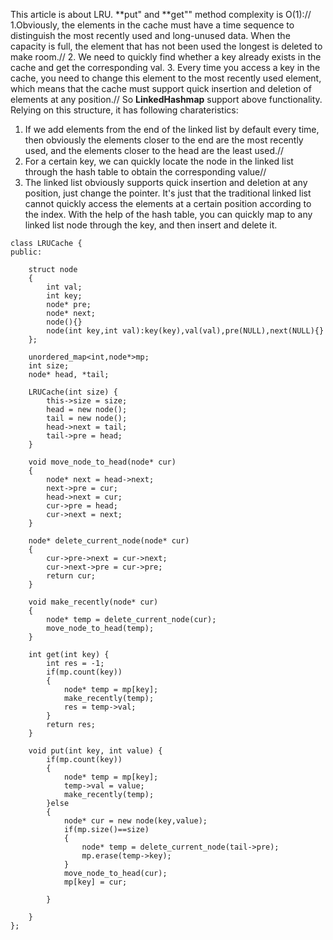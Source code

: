 This article is about LRU.
**put" and **get"" method complexity is O(1)://
1.Obviously, the elements in the cache must have a time sequence to distinguish the most recently used and long-unused data. 
When the capacity is full, the element that has not been used the longest is deleted to make room.//
2. We need to quickly find whether a key already exists in the cache and get the corresponding val.
3. Every time you access a key in the cache, you need to change this element to the most recently used element, 
which means that the cache must support quick insertion and deletion of elements at any position.//
So **LinkedHashmap** support above functionality.
Relying on this structure, it has following charateristics:
1. If we add elements from the end of the linked list by default every time, then obviously the elements 
closer to the end are the most recently used, and the elements closer to the head are the least used.//
2. For a certain key, we can quickly locate the node in the linked list through the hash table to obtain the corresponding value//
3. The linked list obviously supports quick insertion and deletion at any position, just change the pointer. 
It's just that the traditional linked list cannot quickly access the elements at a certain position according to the index. 
With the help of the hash table, you can quickly map to any linked list node through the key, and then insert and delete it.

```
class LRUCache {
public:
    
    struct node
    {
        int val;
        int key;
        node* pre;
        node* next;
        node(){}
        node(int key,int val):key(key),val(val),pre(NULL),next(NULL){}       
    };
    
    unordered_map<int,node*>mp;
    int size;
    node* head, *tail;
    
    LRUCache(int size) {
        this->size = size;
        head = new node();
        tail = new node();
        head->next = tail;
        tail->pre = head;
    }
    
    void move_node_to_head(node* cur)
    {
        node* next = head->next;
        next->pre = cur;
        head->next = cur;
        cur->pre = head;
        cur->next = next;
    }
    
    node* delete_current_node(node* cur)
    {
        cur->pre->next = cur->next;
        cur->next->pre = cur->pre;
        return cur;
    }
    
    void make_recently(node* cur)
    {
        node* temp = delete_current_node(cur);
        move_node_to_head(temp);
    }
    
    int get(int key) {
        int res = -1;
        if(mp.count(key))
        {
            node* temp = mp[key];
            make_recently(temp);
            res = temp->val;
        }
        return res;
    }
    
    void put(int key, int value) {
        if(mp.count(key))
        {
            node* temp = mp[key];
            temp->val = value;
            make_recently(temp);
        }else
        {   
            node* cur = new node(key,value);
            if(mp.size()==size)
            {
                node* temp = delete_current_node(tail->pre);
                mp.erase(temp->key);
            }
            move_node_to_head(cur);
            mp[key] = cur;
           
        }
        
    }
};
```